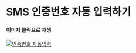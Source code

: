 # SMS 인증번호 자동 입력하기

#### 이미지 클릭으로 재생
[![인증번호 자동입력](http://img.youtube.com/vi/xGVgutDIrYE/0.jpg)](https://youtu.be/xGVgutDIrYE?t=0s) 

